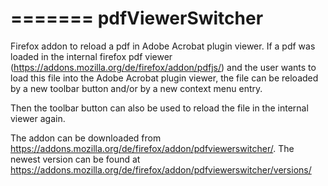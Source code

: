 =======
pdfViewerSwitcher
=================

Firefox addon to reload a pdf in Adobe Acrobat plugin viewer. If a pdf was
loaded in the internal firefox pdf viewer (https://addons.mozilla.org/de/firefox/addon/pdfjs/)
and the user wants to load this file into the Adobe Acrobat plugin viewer, the file can be 
reloaded by a new toolbar button and/or by a new context menu entry.

Then the toolbar button can also be used to reload the file in the internal viewer again.

The addon can be downloaded from https://addons.mozilla.org/de/firefox/addon/pdfviewerswitcher/.
The newest version can be found at https://addons.mozilla.org/de/firefox/addon/pdfviewerswitcher/versions/
